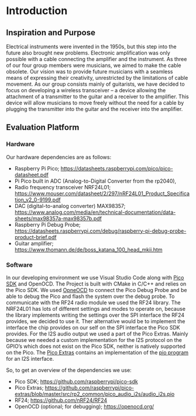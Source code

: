 # Introduction

## Inspiration and Purpose

Electrical instruments were invented in the 1950s, but this step into the future also brought new problems. Electronic amplification was only possible with a cable connecting the amplifier and the instrument. As three of our four group members were musicians, we aimed to make the cable obsolete. Our vision was to provide future musicians with a seamless means of expressing their creativity, unrestricted by the limitations of cable movement. As our group consists mainly of guitarists, we have decided to focus on developing a wireless transceiver – a device allowing the attachment of a transmitter to the guitar and a receiver to the amplifier. This device will allow musicians to move freely without the need for a cable by plugging the transmitter into the guitar and the receiver into the amplifier.

## Evaluation Platform

### Hardware

Our hardware dependencies are as follows:

- Raspberry Pi Pico; <https://datasheets.raspberrypi.com/pico/pico-datasheet.pdf>
- Pi Pico built in ADC (Analog-to-Digital Converter from the rp2040),
- Radio frequency transceiver NRF24L01; <https://www.mouser.com/datasheet/2/297/nRF24L01_Product_Specification_v2_0-9199.pdf>
- DAC (digital-to-analog converter) MAX98357; <https://www.analog.com/media/en/technical-documentation/data-sheets/max98357a-max98357b.pdf>
- Raspberry Pi Debug Probe; <https://datasheets.raspberrypi.com/debug/raspberry-pi-debug-probe-product-brief.pdf>
- Guitar amplifier; <https://www.thomann.de/de/boss_katana_100_head_mkii.htm>

### Software

In our developing environment we use Visual Studio Code along with [Pico SDK](https://github.com/raspberrypi/pico-sdk) and OpenOCD.  The Project is built with CMake in C/C++ and relies on the Pico SDK. We used [OpneOCD](https://openocd.org) to connect the Pico Debug Probe and be able to debug the Pico and flash the system over the debug probe. To communicate with the RF24 radio module we used the RF24 library. The NRF24L01 has lots of different settings and modes to operate on, because the library implements writing the settings over the SPI interface the RF24 provides, we decided to use it. Ther alternative would be to implement the interface the chip provides on our self on the SPI interface the Pico SDK provides. For the I2S audio output we used a part of the Pico Extras. Mainly because we needed a custom implementation for the I2S protocol on the GPIO’s which does not exist on the Pico SDK, neither is natively supported on the Pico. The [Pico Extras](https://github.com/raspberrypi/pico-extras) contains an implementation of the [pio program](https://github.com/raspberrypi/pico-extras/blob/master/src/rp2_common/pico_audio_i2s/audio_i2s.pio) for an I2S interface.

So, to get an overview of the dependencies we use:

- Pico SDK; <https://github.com/raspberrypi/pico-sdk>
- Pico Extras; <https://github.com/raspberrypi/pico-extras/blob/master/src/rp2_common/pico_audio_i2s/audio_i2s.pio>
- RF24; <https://github.com/nRF24/RF24>
- OpenOCD (optional; for debugging); <https://openocd.org/>
